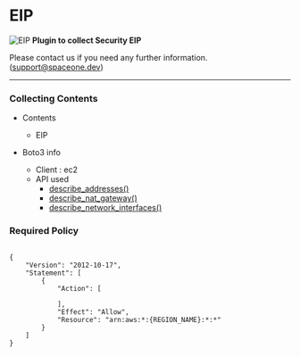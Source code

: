# EIP

![EIP](https://spaceone-custom-assets.s3.ap-northeast-2.amazonaws.com/console-assets/icons/cloud-services/aws/Amazon-EC2_Elastic-IP-Address_light-bg.svg)
**Plugin to collect Security EIP**

Please contact us if you need any further information. (<support@spaceone.dev>)

---

### Collecting Contents

- Contents
  - EIP
  
- Boto3 info
  - Client : ec2
  - API used
    - [describe_addresses()](https://boto3.amazonaws.com/v1/documentation/api/latest/reference/services/ec2.html#EC2.Client.describe_addresses)
    - [describe_nat_gateway()](https://boto3.amazonaws.com/v1/documentation/api/latest/reference/services/ec2.html#EC2.Client.describe_nat_gateways)
    - [describe_network_interfaces()](https://boto3.amazonaws.com/v1/documentation/api/latest/reference/services/ec2.html#EC2.Client.describe_network_interfaces)

### Required Policy
  
<pre>
<code>
{
    "Version": "2012-10-17",
    "Statement": [
        {
            "Action": [
              
            ],
            "Effect": "Allow",
            "Resource": "arn:aws:*:{REGION_NAME}:*:*"
        }
    ]
}
</code>
</pre>